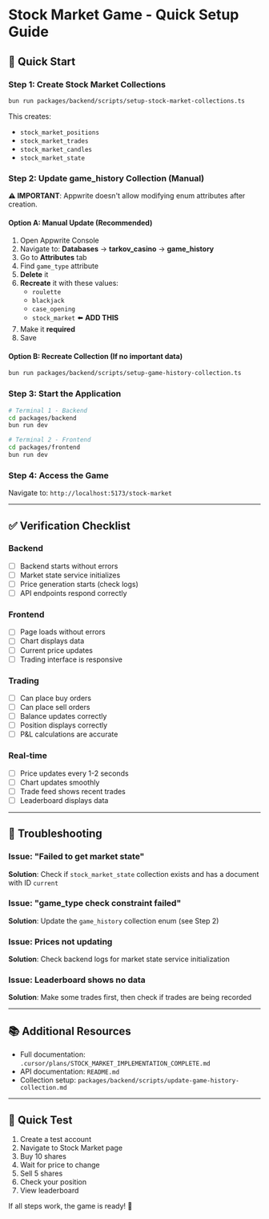 # Stock Market Game - Quick Setup Guide

## 🚀 Quick Start

### Step 1: Create Stock Market Collections
```bash
bun run packages/backend/scripts/setup-stock-market-collections.ts
```

This creates:
- `stock_market_positions`
- `stock_market_trades`
- `stock_market_candles`
- `stock_market_state`

### Step 2: Update game_history Collection (Manual)

**⚠️ IMPORTANT**: Appwrite doesn't allow modifying enum attributes after creation.

#### Option A: Manual Update (Recommended)
1. Open Appwrite Console
2. Navigate to: **Databases** → **tarkov_casino** → **game_history**
3. Go to **Attributes** tab
4. Find `game_type` attribute
5. **Delete** it
6. **Recreate** it with these values:
   - `roulette`
   - `blackjack`
   - `case_opening`
   - `stock_market` ⬅️ **ADD THIS**
7. Make it **required**
8. Save

#### Option B: Recreate Collection (If no important data)
```bash
bun run packages/backend/scripts/setup-game-history-collection.ts
```

### Step 3: Start the Application

```bash
# Terminal 1 - Backend
cd packages/backend
bun run dev

# Terminal 2 - Frontend
cd packages/frontend
bun run dev
```

### Step 4: Access the Game
Navigate to: `http://localhost:5173/stock-market`

---

## ✅ Verification Checklist

### Backend
- [ ] Backend starts without errors
- [ ] Market state service initializes
- [ ] Price generation starts (check logs)
- [ ] API endpoints respond correctly

### Frontend
- [ ] Page loads without errors
- [ ] Chart displays data
- [ ] Current price updates
- [ ] Trading interface is responsive

### Trading
- [ ] Can place buy orders
- [ ] Can place sell orders
- [ ] Balance updates correctly
- [ ] Position displays correctly
- [ ] P&L calculations are accurate

### Real-time
- [ ] Price updates every 1-2 seconds
- [ ] Chart updates smoothly
- [ ] Trade feed shows recent trades
- [ ] Leaderboard displays data

---

## 🐛 Troubleshooting

### Issue: "Failed to get market state"
**Solution**: Check if `stock_market_state` collection exists and has a document with ID `current`

### Issue: "game_type check constraint failed"
**Solution**: Update the `game_history` collection enum (see Step 2)

### Issue: Prices not updating
**Solution**: Check backend logs for market state service initialization

### Issue: Leaderboard shows no data
**Solution**: Make some trades first, then check if trades are being recorded

---

## 📚 Additional Resources

- Full documentation: `.cursor/plans/STOCK_MARKET_IMPLEMENTATION_COMPLETE.md`
- API documentation: `README.md`
- Collection setup: `packages/backend/scripts/update-game-history-collection.md`

---

## 🎯 Quick Test

1. Create a test account
2. Navigate to Stock Market page
3. Buy 10 shares
4. Wait for price to change
5. Sell 5 shares
6. Check your position
7. View leaderboard

If all steps work, the game is ready! 🎉


